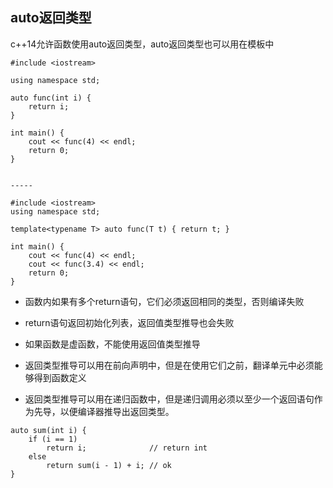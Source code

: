 ## auto返回类型
c++14允许函数使用auto返回类型，auto返回类型也可以用在模板中

```
#include <iostream>

using namespace std;

auto func(int i) {
    return i;
}

int main() {
    cout << func(4) << endl;
    return 0;
}


-----

#include <iostream>
using namespace std;

template<typename T> auto func(T t) { return t; }

int main() {
    cout << func(4) << endl;
    cout << func(3.4) << endl;
    return 0;
}

```

* 函数内如果有多个return语句，它们必须返回相同的类型，否则编译失败

* return语句返回初始化列表，返回值类型推导也会失败

* 如果函数是虚函数，不能使用返回值类型推导

* 返回类型推导可以用在前向声明中，但是在使用它们之前，翻译单元中必须能够得到函数定义

* 返回类型推导可以用在递归函数中，但是递归调用必须以至少一个返回语句作为先导，以便编译器推导出返回类型。
```
auto sum(int i) {
    if (i == 1)
        return i;              // return int
    else
        return sum(i - 1) + i; // ok
}
```